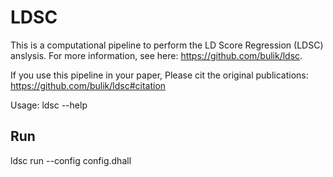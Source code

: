 # LDSC

This is a computational pipeline to perform the LD Score Regression (LDSC) anslysis.
For more information, see here: https://github.com/bulik/ldsc.

If you use this pipeline in your paper, 
Please cit the original publications: https://github.com/bulik/ldsc#citation

Usage: ldsc --help

## Run

ldsc run --config config.dhall
